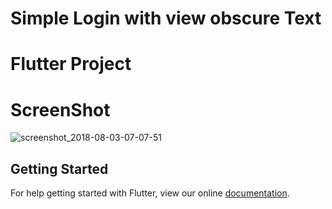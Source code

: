 # Simple Login with view obscure Text

# Flutter Project

# ScreenShot
![screenshot_2018-08-03-07-07-51](https://user-images.githubusercontent.com/33745923/43617562-23e1ddf4-96ed-11e8-9858-25892b190ec3.png)


## Getting Started

For help getting started with Flutter, view our online
[documentation](https://flutter.io/).
